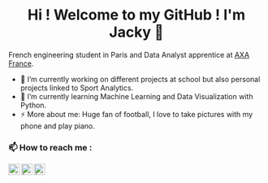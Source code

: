 <h1 align="center" > 
  Hi ! Welcome to my GitHub ! I'm Jacky 👋 
</h1>

French engineering student in Paris and Data Analyst apprentice at [AXA France][axa].

- 🔭 I’m currently working on different projects at school but also personal projects linked to Sport Analytics.
- 🌱 I’m currently learning Machine Learning and Data Visualization with Python.
- ⚡ More about me: Huge fan of football, I love to take pictures with my phone and play piano.

### 📫 How to reach me :

[<img align="left" alt="LinkedIn" width="22px" src="https://cdn.jsdelivr.net/npm/simple-icons@v3/icons/linkedin.svg" />][linkedin]
[<img align="left" alt=" | Twitter" width="22px" src="https://cdn.jsdelivr.net/npm/simple-icons@v3/icons/twitter.svg" />][twitter]
[<img align="left" alt=" | Instagram" width="22px" src="https://cdn.jsdelivr.net/npm/simple-icons@v3/icons/instagram.svg" />][instagram]

[linkedin]: https://www.linkedin.com/in/jacky-kuoch/
[twitter]: https://twitter.com/Jacky_Kch
[instagram]: https://www.instagram.com/jackykch.jpg/
[axa]: https://www.axa.fr/

<br />

<!--
**JackyKch/JackyKch** is a ✨ _special_ ✨ repository because its `README.md` (this file) appears on your GitHub profile.

Here are some ideas to get you started:

- 🔭 I’m currently working on ...
- 🌱 I’m currently learning ...
- 👯 I’m looking to collaborate on ...
- 🤔 I’m looking for help with ...
- 💬 Ask me about ...
- 📫 How to reach me: ...
- 😄 Pronouns: ...
- ⚡ Fun fact: ...
-->

